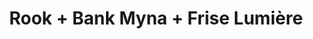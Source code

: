 ---
layout: post
category: concert
title: Rook + Bank Myna + Frise Lumière
artists: 
- Rook
- Bank Myna
- Frise Lumière
place: 
- L'International
country: France
city: Paris
---